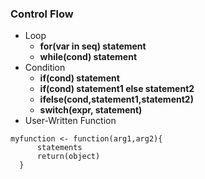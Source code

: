 ### Control Flow

* Loop
    * **for(var in seq) statement**
    * **while(cond) statement**
* Condition
    * **if(cond) statement**
    * **if(cond) statement1 else statement2**
    * **ifelse(cond,statement1,statement2)**
    * **switch(expr, statement)**
* User-Written Function
```
myfunction <- function(arg1,arg2){
      statements
      return(object)
  }
```    
